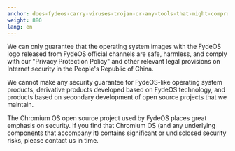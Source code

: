 ```yaml
---
anchor: does-fydeos-carry-viruses-trojan-or-any-tools-that-might-compromise-my-information-security
weight: 880
lang: en
---
```

We can only guarantee that the operating system images with the FydeOS logo released from FydeOS official channels are safe, harmless, and comply with our "Privacy Protection Policy" and other relevant legal provisions on Internet security in the People's Republic of China.

We cannot make any security guarantee for FydeOS-like operating system products, derivative products developed based on FydeOS technology, and products based on secondary development of open source projects that we maintain.

The Chromium OS open source project used by FydeOS places great emphasis on security. If you find that Chromium OS (and any underlying components that accompany it) contains significant or undisclosed security risks, please contact us in time.
